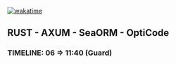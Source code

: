 [![wakatime](https://wakatime.com/badge/github/MrMic/Rust_Axum_OptiCode.svg)](https://wakatime.com/badge/github/MrMic/Rust_Axum_OptiCode)

## RUST - AXUM - SeaORM - OptiCode

### TIMELINE: 06 => 11:40 (Guard)

